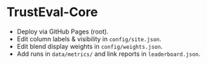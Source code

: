 # TrustEval-Core

- Deploy via GitHub Pages (root).
- Edit column labels & visibility in `config/site.json`.
- Edit blend display weights in `config/weights.json`.
- Add runs in `data/metrics/` and link reports in `leaderboard.json`.
